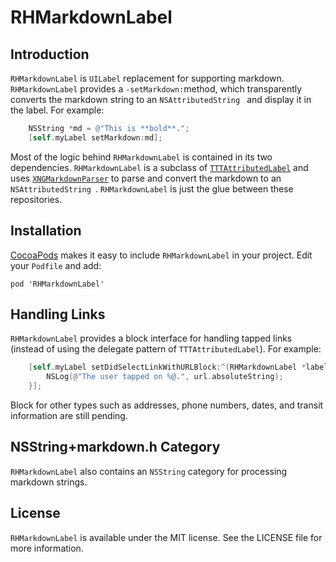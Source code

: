 # RHMarkdownLabel

## Introduction

`RHMarkdownLabel` is `UILabel` replacement for supporting markdown.  `RHMarkdownLabel` provides a `-setMarkdown:`method, which transparently converts the markdown string to an `NSAttributedString ` and display it in the label. For example:

```ObjectiveC
	NSString *md = @"This is **bold**.";
	[self.myLabel setMarkdown:md];
```

Most of the logic behind `RHMarkdownLabel` is contained in its two dependencies.  `RHMarkdownLabel` is a subclass of [`TTTAttributedLabel`](https://github.com/TTTAttributedLabel/TTTAttributedLabel) and uses [`XNGMarkdownParser`](https://github.com/xing/XNGMarkdownParser)
to parse and convert the markdown to an `NSAttributedString `.  `RHMarkdownLabel` is just the glue between these repositories.

## Installation

[CocoaPods](https://cocoapods.org/) makes it easy to include `RHMarkdownLabel` in your project.  Edit your `Podfile` and add:

	pod 'RHMarkdownLabel'

## Handling Links

`RHMarkdownLabel` provides a block interface for handling tapped links (instead of using the delegate pattern of `TTTAttributedLabel`).  For example:

```ObjectiveC
	[self.myLabel setDidSelectLinkWithURLBlock:^(RHMarkdownLabel *label, NSURL *url) {
		NSLog(@"The user tapped on %@.", url.absoluteString);
	}];
```
	
Block for other types such as addresses, phone numbers, dates, and transit information are still pending.
	
## NSString+markdown.h Category

`RHMarkdownLabel` also contains an `NSString` category for processing markdown strings.
	
## License

`RHMarkdownLabel` is available under the MIT license. See the LICENSE file for more information.
